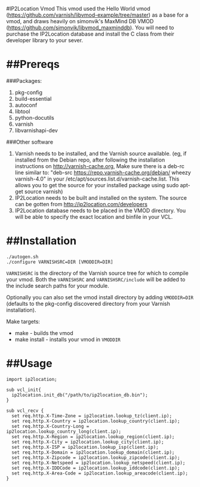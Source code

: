 #IP2Location Vmod
This vmod used the Hello World vmod (https://github.com/varnish/libvmod-example/tree/master) as a base for a vmod, and draws heavily on simonvik's MaxMind DB VMOD (https://github.com/simonvik/libvmod_maxminddb).
You will need to purchase the IP2Location database and install the C class from their developer library to your sever.

##Prereqs
==============
###Packages:
1. pkg-config
2. build-essential
3. autoconf
4. libtool
6. python-docutils
7. varnish
8. libvarnishapi-dev

###Other software
1. Varnish needs to be installed, and the Varnish source available. (eg, if installed from the Debian repo, after following the installation instructions on http://varnish-cache.org, Make sure there is a deb-rc line similar to: "deb-src https://repo.varnish-cache.org/debian/ wheezy varnish-4.0" in your /etc/apt/sources.list.d/varnish-cache.list. This allows you to get the source for your installed package using sudo apt-get source varnish)
2. IP2Location needs to be built and installed on the system. The source can be gotten from http://ip2location.com/developers
3. IP2Location database needs to be placed in the VMOD directory. You will be able to specify the exact location and binfile in your VCL.

##Installation
==============
    ./autogen.sh
    ./configure VARNISHSRC=DIR [VMODDIR=DIR]

`VARNISHSRC` is the directory of the Varnish source tree for which to
compile your vmod. Both the `VARNISHSRC` and `VARNISHSRC/include`
will be added to the include search paths for your module.

Optionally you can also set the vmod install directory by adding
`VMODDIR=DIR` (defaults to the pkg-config discovered directory from your
Varnish installation).

Make targets:

* make - builds the vmod
* make install - installs your vmod in `VMODDIR`

##Usage
==============
```
import ip2location;

sub vcl_init{
  ip2location.init_db("/path/to/ip2location_db.bin");
}

sub vcl_recv {
  set req.http.X-Time-Zone = ip2location.lookup_tz(client.ip);
  set req.http.X-Country = ip2location.lookup_country(client.ip);
  set req.http.X-Country-Long = ip2location.lookup_country_long(client.ip);
  set req.http.X-Region = ip2location.lookup_region(client.ip);
  set req.http.X-City = ip2location.lookup_city(client.ip);
  set req.http.X-ISP = ip2location.lookup_isp(client.ip);
  set req.http.X-Domain = ip2location.lookup_domain(client.ip);
  set req.http.X-Zipcode = ip2location.lookup_zipcode(client.ip);
  set req.http.X-Netspeed = ip2location.lookup_netspeed(client.ip);
  set req.http.X-IDDCode = ip2location.lookup_iddcode(client.ip);
  set req.http.X-Area-Code = ip2location.lookup_areacode(client.ip);
}
```